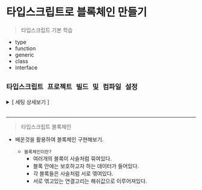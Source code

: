 # 타입스크립트로 블록체인 만들기
> 타입스크립트 기본 학습
  - type
  - function
  - generic
  - class
  - interface

## `타입스크립트 프로젝트 빌드 및 컴파일 설정`
<details>
  <summary>[ 세팅 상세보기 ]</summary>
  　    

  * [ node 프로젝트 디렉토리 초기화 명령어 ]
    ```
    > npm init - y
    ```
    

  * [ TypeScript모듈 설치 ]
    ```
    > npm install -D typescript
    ```

  * [ tsconfig.json 파일 생성 ]

    * MacOS 
      ```
      > touch tsconfig.json
      ```
    * WinOS
      ```
      > code tsconfig.json
      ```

  * [ 빌드 명렁어 ]
      ```
      > npm run build
      ```
  * [ 실행 명령어 ]
      ```
      > npm run start
      ```

  * [ 빌드 후 실행 명령어 ]
      ```
      > npm run build && npm start
      ```

  * `개발자 모드`

      * [ TS NODE 설치 ]
        ```
        > npm i -D ts-node
        ```

      * nodemon 설치
        ```
        > npm i nodemon
        ```

  * `부록`

      * [ JS NPM 패키지 TYPE declaration 다운 ]
        ```
        > npm i -D @types/`패키지명`
        ```
</details>
 <br/>
 <hr/>





> 타입스크립트 블록체인
* 배운것을 활용하여 블록체인 구현해보기.

  * `블록체인이란?`
    * 여러개의 블록이 사슬처럼 묶여있다. 
    * 블록 안에는 보호하고자 하는 데이터가 들어있다.
    * 각 블록들은 사슬처럼 서로 엮여있다.
    * 서로 엮고있는 연결고리는 해쉬값으로 이루어져있다.
